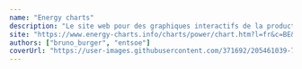 ```yaml
---
name: "Energy charts"
description: "Le site web pour des graphiques interactifs de la production d'électricité et les prix de l'électricité en bourse"
site: "https://www.energy-charts.info/charts/power/chart.htm?l=fr&c=BE&stacking=stacked_absolute_area&interval=month&year=2022&month=11"
authors: ["bruno_burger", "entsoe"]
coverUrl: "https://user-images.githubusercontent.com/371692/205461039-7330c77b-5de1-478e-a1db-cc8e32c19505.png"
---
```


